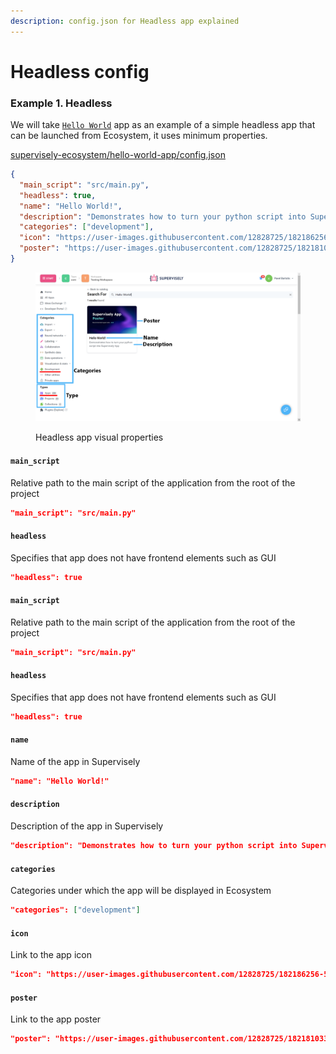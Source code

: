 ```yaml
---
description: config.json for Headless app explained
---
```


# Headless config

### Example 1. Headless

We will take [`Hello World`](https://ecosystem.supervise.ly/apps/hello-world-app) app as an example of a simple headless app that can be launched from Ecosystem, it uses minimum properties.

[supervisely-ecosystem/hello-world-app/config.json](https://github.com/supervisely-ecosystem/hello-world-app/blob/master/config.json)

```json
{
  "main_script": "src/main.py",
  "headless": true,
  "name": "Hello World!",
  "description": "Demonstrates how to turn your python script into Supervisely App",
  "categories": ["development"],
  "icon": "https://user-images.githubusercontent.com/12828725/182186256-5ee663ad-25c7-4a62-9af1-fbfdca715b57.png",
  "poster": "https://user-images.githubusercontent.com/12828725/182181033-d0d1a690-8388-472e-8862-e0cacbd4f082.png"
}
```

<figure><img src="../../.gitbook/assets/visual-props.png" alt=""><figcaption><p>Headless app visual properties</p></figcaption></figure>

#### `main_script`

Relative path to the main script of the application from the root of the project

```json
"main_script": "src/main.py"
```

#### `headless`

Specifies that app does not have frontend elements such as GUI

```json
"headless": true
```

#### `main_script`

Relative path to the main script of the application from the root of the project

```json
"main_script": "src/main.py"
```

#### `headless`

Specifies that app does not have frontend elements such as GUI

```json
"headless": true
```

#### `name`

Name of the app in Supervisely

```json
"name": "Hello World!"
```

#### `description`

Description of the app in Supervisely

```json
"description": "Demonstrates how to turn your python script into Supervisely App"
```

#### `categories`

Сategories under which the app will be displayed in Ecosystem

```json
"categories": ["development"]
```

#### `icon`

Link to the app icon

```json
"icon": "https://user-images.githubusercontent.com/12828725/182186256-5ee663ad-25c7-4a62-9af1-fbfdca715b57.png"
```

#### `poster`

Link to the app poster

```json
"poster": "https://user-images.githubusercontent.com/12828725/182181033-d0d1a690-8388-472e-8862-e0cacbd4f082.png"
```
